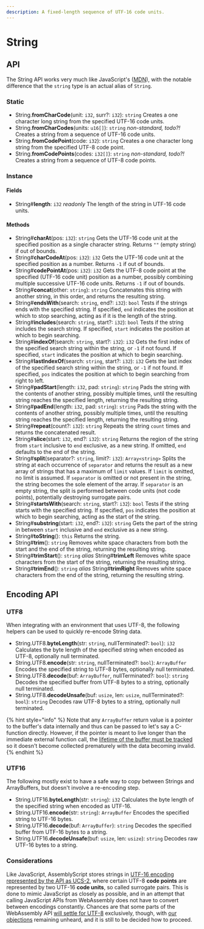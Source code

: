 ```yaml
---
description: A fixed-length sequence of UTF-16 code units.
---
```


# String

## API

The String API works very much like JavaScript's \([MDN](https://developer.mozilla.org/en-US/docs/Web/JavaScript/Reference/Global_Objects/String)\), with the notable difference that the `string` type is an actual alias of `String`.

### Static

* String.**fromCharCode**\(unit: `i32`, surr?: `i32`\): `string` Creates a one character long string from the specified UTF-16 code units.
* String.**fromCharCodes**\(units: `u16[]`\): `string` _non-standard, todo?!_ Creates a string from a sequence of UTF-16 code units.
* String.**fromCodePoint**\(code: `i32`\): `string` Creates a one character long string from the specified UTF-8 code point.
* String.**fromCodePoints**\(codes: `i32[]`\): `string` _non-standard, todo?!_ Creates a string from a sequence of UTF-8 code points.

### Instance

#### Fields

* String\#**length**: `i32` _readonly_ The length of the string in UTF-16 code units.

#### Methods

* String\#**charAt**\(pos: `i32`\): `string` Gets the UTF-16 code unit at the specified position as a single character string. Returns `""` \(empty string\) if out of bounds.
* String\#**charCodeAt**\(pos: `i32`\): `i32` Gets the UTF-16 code unit at the specified position as a number. Returns `-1` if out of bounds.
* String\#**codePointAt**\(pos: `i32`\): `i32` Gets the UTF-8 code point at the specified \(UTF-16 code unit\) position as a number, possibly combining multiple successive UTF-16 code units. Returns `-1` if out of bounds.
* String\#**concat**\(other: `string`\): `string` Concatenates this string with another string, in this order, and returns the resulting string.
* String\#**endsWith**\(search: `string`, end?: `i32`\): `bool` Tests if the strings ends with the specified string. If specified, `end` indicates the position at which to stop searching, acting as if it is the length of the string.
* String\#**includes**\(search: `string`, start?: `i32`\): `bool` Tests if the string includes the search string. If specified, `start` indicates the position at which to begin searching.
* String\#**indexOf**\(search: `string`, start?: `i32`\): `i32` Gets the first index of the specified search string within the string, or `-1` if not found. If specified, `start` indicates the position at which to begin searching.
* String\#**lastIndexOf**\(search: `string`, start?: `i32`\): `i32` Gets the last index of the specified search string within the string, or `-1` if not found. If specified, `pos` indicates the position at which to begin searching from right to left.
* String\#**padStart**\(length: `i32`, pad: `string`\): `string` Pads the string with the contents of another string, possibly multiple times, until the resulting string reaches the specified length, returning the resulting string.
* String\#**padEnd**\(length: `i32`, pad: `string`\): `string` Pads the string with the contents of another string, possibly multiple times, until the resulting string reaches the specified length, returning the resulting string.
* String\#**repeat**\(count?: `i32`\): `string` Repeats the string `count` times and returns the concatenated result.
* String\#**slice**\(start: `i32`, end?: `i32`\): `string` Returns the region of the string from `start` inclusive to `end` exclusive, as a new string. If omitted, `end` defaults to the end of the string.
* String\#**split**\(separator?: `string`, limit?: `i32`\): `Array<string>` Splits the string at each occurrence  of `separator` and returns the result as a new array of strings that has a maximum of `limit` values. If `limit` is omitted, no limit is assumed. If `separator` is omitted or not present in the string, the string becomes the sole element of the array. If `separator` is an empty string, the split is performed between code units \(not code points\), potentially destroying surrogate pairs.
* String\#**startsWith**\(search: `string`, start?: `i32`\): `bool` Tests if the string starts with the specified string. If specified, `pos` indicates the position at which to begin searching, acting as the start of the string.
* String\#**substring**\(start: `i32`, end?: `i32`\): `string` Gets the part of the string in between `start` inclusive and `end` exclusive as a new string.
* String\#**toString**\(\): `this` Returns the string.
* String\#**trim**\(\): `string` Removes white space characters from both the start and the end of the string, returning the resulting string.
* String\#**trimStart**\(\): `string` _alias_  String\#**trimLeft** Removes white space characters from the start of the string, returning the resulting string.
* String\#**trimEnd**\(\): `string` _alias_  String\#**trimRight** Removes white space characters from the end of the string, returning the resulting string.

## Encoding API

### UTF8

When integrating with an environment that uses UTF-8, the following helpers can be used to quickly re-encode String data.

* String.UTF8.**byteLength**\(str: `string`, nullTerminated?: `bool`\): `i32` Calculates the byte length of the specified string when encoded as UTF-8, optionally null terminated.
* String.UTF8.**encode**\(str: `string`, nullTerminated?: `bool`\): `ArrayBuffer` Encodes the specified string to UTF-8 bytes, optionally null terminated.
* String.UTF8.**decode**\(buf: `ArrayBuffer`, nullTerminated?: `bool`\): `string` Decodes the specified buffer from UTF-8 bytes to a string, optionally null terminated.
* String.UTF8.**decodeUnsafe**\(buf: `usize`, len: `usize`, nullTerminated?: `bool`\): `string` Decodes raw UTF-8 bytes to a string, optionally null terminated.

{% hint style="info" %}
Note that any `ArrayBuffer` return value is a pointer to the buffer's data internally and thus can be passed to let's say a C-function directly. However, if the pointer is meant to live longer than the immediate external function call, the [lifetime of the buffer must be tracked](../details/runtime.md#managing-lifetimes) so it doesn't become collected prematurely with the data becoming invalid.
{% endhint %}

### UTF16

The following mostly exist to have a safe way to copy between Strings and ArrayBuffers, but doesn't involve a re-encoding step.

* String.UTF16.**byteLength**\(str: `string`\): `i32` Calculates the byte length of the specified string when encoded as UTF-16.
* String.UTF16.**encode**\(str: `string`\): `ArrayBuffer` Encodes the specified string to UTF-16 bytes.
* String.UTF16.**decode**\(buf: `ArrayBuffer`\): `string` Decodes the specified buffer from UTF-16 bytes to a string.
* String.UTF16.**decodeUnsafe**\(buf: `usize`, len: `usize`\): `string` Decodes raw UTF-16 bytes to a string.

### Considerations

Like JavaScript, AssemblyScript stores strings in [UTF-16 encoding represented by the API as UCS-2](https://mathiasbynens.be/notes/javascript-encoding), where certain UTF-8 **code points** are represented by two UTF-16 **code units**, so called surrogate pairs. This is done to mimic JavaScript as closely as possible, and in an attempt that calling JavaScript APIs from WebAssembly does not have to convert between encodings constantly. Chances are that some parts of the WebAssembly API [will settle for UTF-8](https://github.com/WebAssembly/webidl-bindings/blob/master/proposals/webidl-bindings/Explainer.md#binding-operators-and-expressions) exclusively, though, with [our objections](https://github.com/WebAssembly/webidl-bindings/issues/13) remaining unheard, and it is still to be decided how to proceed.

